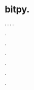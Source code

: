 # bitpy.
.
.
.
.












.






















































.
























.



























.

















































































.



















.
